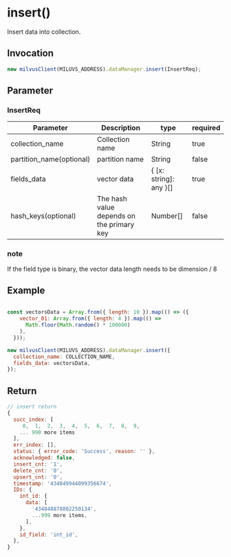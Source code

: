 # insert()
Insert data into collection.

## Invocation 
```javascript
new milvusClient(MILUVS_ADDRESS).dataManager.insert(InsertReq);
```

## Parameter
### InsertReq
| Parameter                | Description                               | type                   | required |
| ------------------------ | ----------------------------------------- | ---------------------- | -------- |
| collection_name          | Collection name                           | String                 | true     |
| partition_name(optional) | partition name                            | String                 | false    |
| fields_data              | vector data                               | { [x: string]: any }[] | true    |
| hash_keys(optional)      | The hash value depends on the primary key | Number[]               | false    |

### note 
If the field type is binary, the vector data length needs to be dimension / 8

## Example
```javascript

const vectorsData = Array.from({ length: 10 }).map(() => ({
    vector_01: Array.from({ length: 4 }).map(() =>
      Math.floor(Math.random() * 100000)
    ),
  }));

new milvusClient(MILUVS_ADDRESS).dataManager.insert({
  collection_name: COLLECTION_NAME,
  fields_data: vectorsData,
});
```
## Return
```javascript
// insert return
{
  succ_index: [
     0,  1,  2,  3,  4,  5,  6,  7,  8,  9,
    ... 990 more items
  ],
  err_index: [],
  status: { error_code: 'Success', reason: '' },
  acknowledged: false,
  insert_cnt: '1',
  delete_cnt: '0',
  upsert_cnt: '0',
  timestamp: '434849944099356674',
  IDs: {
    int_id: {
      data: [
        '434848878802250134',
        ...999 more items,
      ],
    },
    id_field: 'int_id',
  },
}
```
